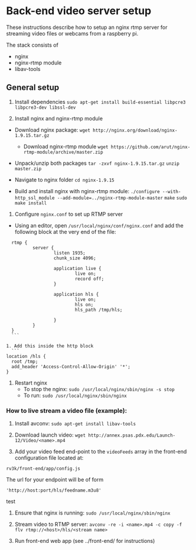 # Back-end video server setup
These instructions describe how to setup an nginx rtmp server for streaming
video files or webcams from a raspberry pi.

The stack consists of
- nginx
- nginx-rtmp module
- libav-tools

## General setup

1. Install dependencies
  `sudo apt-get install build-essential libpcre3 libpcre3-dev libssl-dev`

1. Install nginx and nginx-rtmp module
  - Download nginx package:
    `wget http://nginx.org/download/nginx-1.9.15.tar.gz`
    - Download nginx-rtmp module
    `wget https://github.com/arut/nginx-rtmp-module/archive/master.zip`

  - Unpack/unzip both packages
    `tar -zxvf nginx-1.9.15.tar.gz`
    `unzip master.zip`

  - Navigate to nginx folder
    `cd nginx-1.9.15`

  - Build and install nginx with nginx-rtmp module:
    `./configure --with-http_ssl_module --add-module=../nginx-rtmp-module-master`
    `make`
    `sudo make install`


1. Configure `nginx.conf` to set up RTMP server
  - Using an editor, open `/usr/local/nginx/conf/nginx.conf` and add the
       following block at the very end of the file:
  ```
    rtmp {
            server {
                    listen 1935;
                    chunk_size 4096;

                    application live {
                            live on;
                            record off;
                    }

                    application hls {
                            live on;
                            hls on;
                            hls_path /tmp/hls;

                    }
            }
    }
    ```

1. Add this inside the http block
    ```
  location /hls {
    root /tmp;
    add_header 'Access-Control-Allow-Origin' '*';
  }
  ```



1. Restart nginx
    - To stop the nginx:
      `sudo /usr/local/nginx/sbin/nginx -s stop`
    - To run:
      `sudo /usr/local/nginx/sbin/nginx`


### How to live stream a video file (example):

1. Install avconv:
  `sudo apt-get install libav-tools`

1. Download launch video:
  `wget http://annex.psas.pdx.edu/Launch-12/Video/<name>.mp4`

1. Add your video feed end-point to the `videoFeeds` array in the front-end
configuration file located at:

`rv3k/front-end/app/config.js`

The url for your endpoint will be of form
```
'http://host:port/hls/feedname.m3u8'
```

test
1. Ensure that nginx is running:
  `sudo /usr/local/nginx/sbin/nginx
  `
1. Stream video to RTMP server:
  `avconv -re -i <name>.mp4 -c copy -f flv rtmp://<host>/hls/<stream name>`

1. Run front-end web app (see ../front-end/ for instructions)
